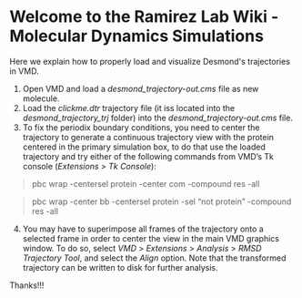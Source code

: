 # Welcome to the Ramirez Lab Wiki - Molecular Dynamics Simulations

Here we explain how to properly load and visualize Desmond's trajectories in VMD. 

1. Open VMD and load a _desmond_trajectory-out.cms_ file as new molecule.
2. Load the _clickme.dtr_ trajectory file (it iss located into the _desmond_trajectory_trj_ folder) into the _desmond_trajectory-out.cms_ file.
3. To fix the periodix boundary conditions, you need to center the trajectory to generate a continuous trajectory view with the protein centered in the primary simulation box, to do that use the loaded trajectory and try either of the following commands from VMD’s Tk console (_Extensions_ > _Tk Console_): 
> pbc wrap -centersel protein -center com -compound res -all 

> pbc wrap -center bb -centersel protein -sel “not protein” -compound res -all 
4. You may have to superimpose all frames of the trajectory onto a selected frame in order to center the view in the main VMD graphics window. To do so, select _VMD_ > _Extensions_ > _Analysis_ > _RMSD Trajectory Tool_, and select the _Align_ option. Note that the transformed trajectory can be written to disk for further analysis.


Thanks!!!
